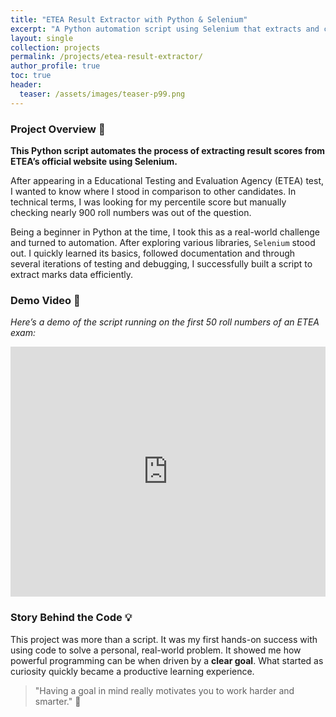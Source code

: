 ```yaml
---
title: "ETEA Result Extractor with Python & Selenium"
excerpt: "A Python automation script using Selenium that extracts and compiles ETEA result scores from the official website."
layout: single
collection: projects
permalink: /projects/etea-result-extractor/
author_profile: true
toc: true
header:
  teaser: /assets/images/teaser-p99.png
---
```


### Project Overview 🐍  
**This Python script automates the process of extracting result scores from ETEA’s official website using Selenium.**  

After appearing in a Educational Testing and Evaluation Agency (ETEA) test, I wanted to know where I stood in comparison to other candidates. In technical terms, I was looking for my percentile score but manually checking nearly 900 roll numbers was out of the question.  

Being a beginner in Python at the time, I took this as a real-world challenge and turned to automation. After exploring various libraries, `Selenium` stood out. I quickly learned its basics, followed documentation and through several iterations of testing and debugging, I successfully built a script to extract marks data efficiently.

### Demo Video 🎥  
*Here’s a demo of the script running on the first 50 roll numbers of an ETEA exam:*

<iframe title="ETEA Results Extractor" width="100%" height="400" src="https://drive.google.com/file/d/1FkFfjhvmo6F6fg9T57CRU_N7kUue5rF6/preview" allow="autoplay" frameborder="0" allowFullScreen="true"></iframe>


### Story Behind the Code 💡  
This project was more than a script. It was my first hands-on success with using code to solve a personal, real-world problem. It showed me how powerful programming can be when driven by a **clear goal**. What started as curiosity quickly became a productive learning experience.  

> "Having a goal in mind really motivates you to work harder and smarter." 🌟 